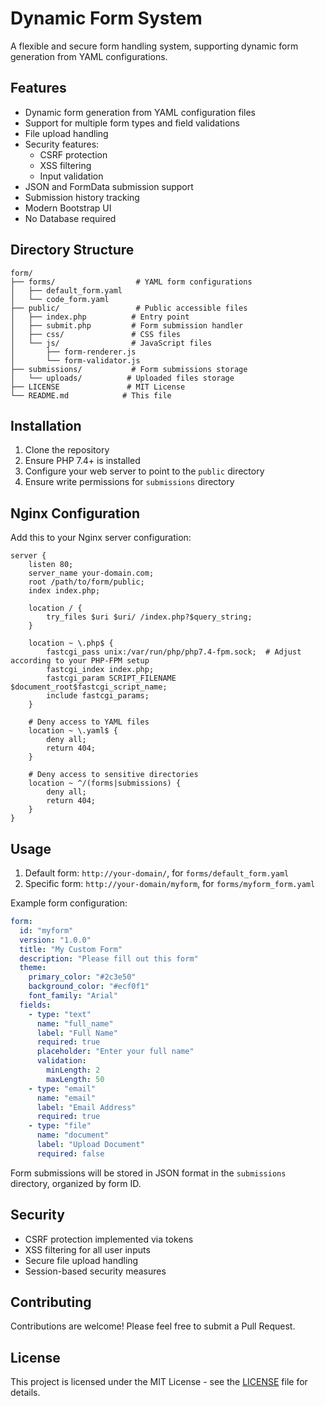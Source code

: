 # Dynamic Form System

A flexible and secure form handling system, supporting dynamic form generation from YAML configurations.

## Features

- Dynamic form generation from YAML configuration files
- Support for multiple form types and field validations
- File upload handling
- Security features:
  - CSRF protection
  - XSS filtering
  - Input validation
- JSON and FormData submission support
- Submission history tracking
- Modern Bootstrap UI
- No Database required

## Directory Structure

```
form/
├── forms/                  # YAML form configurations
│   ├── default_form.yaml
│   └── code_form.yaml
├── public/                 # Public accessible files
│   ├── index.php          # Entry point
│   ├── submit.php         # Form submission handler
│   ├── css/               # CSS files
│   └── js/                # JavaScript files
│       ├── form-renderer.js
│       └── form-validator.js
├── submissions/           # Form submissions storage
│   └── uploads/          # Uploaded files storage
├── LICENSE               # MIT License
└── README.md            # This file
```

## Installation

1. Clone the repository
2. Ensure PHP 7.4+ is installed
3. Configure your web server to point to the `public` directory
4. Ensure write permissions for `submissions` directory

## Nginx Configuration

Add this to your Nginx server configuration:

```nginx
server {
    listen 80;
    server_name your-domain.com;
    root /path/to/form/public;
    index index.php;

    location / {
        try_files $uri $uri/ /index.php?$query_string;
    }

    location ~ \.php$ {
        fastcgi_pass unix:/var/run/php/php7.4-fpm.sock;  # Adjust according to your PHP-FPM setup
        fastcgi_index index.php;
        fastcgi_param SCRIPT_FILENAME $document_root$fastcgi_script_name;
        include fastcgi_params;
    }

    # Deny access to YAML files
    location ~ \.yaml$ {
        deny all;
        return 404;
    }

    # Deny access to sensitive directories
    location ~ ^/(forms|submissions) {
        deny all;
        return 404;
    }
}
```

## Usage

1. Default form: `http://your-domain/`, for `forms/default_form.yaml`
2. Specific form: `http://your-domain/myform`, for `forms/myform_form.yaml`

Example form configuration:
```yaml
form:
  id: "myform"
  version: "1.0.0"
  title: "My Custom Form"
  description: "Please fill out this form"
  theme:
    primary_color: "#2c3e50"
    background_color: "#ecf0f1"
    font_family: "Arial"
  fields:
    - type: "text"
      name: "full_name"
      label: "Full Name"
      required: true
      placeholder: "Enter your full name"
      validation:
        minLength: 2
        maxLength: 50
    - type: "email"
      name: "email"
      label: "Email Address"
      required: true
    - type: "file"
      name: "document"
      label: "Upload Document"
      required: false
```

Form submissions will be stored in JSON format in the `submissions` directory, organized by form ID.

## Security

- CSRF protection implemented via tokens
- XSS filtering for all user inputs
- Secure file upload handling
- Session-based security measures

## Contributing

Contributions are welcome! Please feel free to submit a Pull Request.

## License

This project is licensed under the MIT License - see the [LICENSE](LICENSE) file for details.
